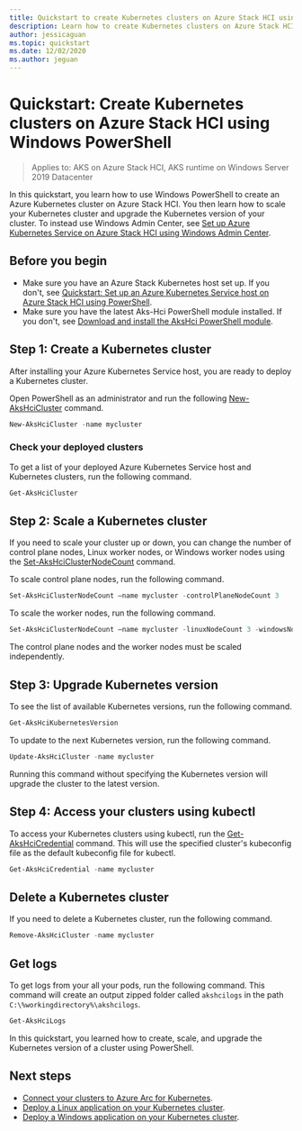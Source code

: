 ```yaml
---
title: Quickstart to create Kubernetes clusters on Azure Stack HCI using Windows PowerShell
description: Learn how to create Kubernetes clusters on Azure Stack HCI with Windows PowerShell
author: jessicaguan
ms.topic: quickstart
ms.date: 12/02/2020
ms.author: jeguan
---
```


# Quickstart: Create Kubernetes clusters on Azure Stack HCI using Windows PowerShell

> Applies to: AKS on Azure Stack HCI, AKS runtime on Windows Server 2019 Datacenter

In this quickstart, you learn how to use Windows PowerShell to create an Azure Kubernetes cluster on Azure Stack HCI. You then learn how to scale your Kubernetes cluster and upgrade the Kubernetes version of your cluster. To instead use Windows Admin Center, see [Set up Azure Kubernetes Service on Azure Stack HCI using Windows Admin Center](setup.md).

## Before you begin

 - Make sure you have an Azure Stack Kubernetes host set up. If you don't, see [Quickstart: Set up an Azure Kubernetes Service host on Azure Stack HCI using PowerShell](./setup-powershell.md).
 - Make sure you have the latest Aks-Hci PowerShell module installed. If you don't, see [Download and install the AksHci PowerShell module](./setup-powershell.md#step-1-download-and-install-the-akshci-powershell-module).

## Step 1: Create a Kubernetes cluster

After installing your Azure Kubernetes Service host, you are ready to deploy a Kubernetes cluster.

Open PowerShell as an administrator and run the following [New-AksHciCluster](./new-akshcicluster) command.

```powershell
New-AksHciCluster -name mycluster
```

### Check your deployed clusters

To get a list of your deployed Azure Kubernetes Service host and Kubernetes clusters, run the following command.

```powershell
Get-AksHciCluster
```

## Step 2: Scale a Kubernetes cluster

If you need to scale your cluster up or down, you can change the number of control plane nodes, Linux worker nodes, or Windows worker nodes using the [Set-AksHciClusterNodeCount](./set-akshciclusternodecount) command.

To scale control plane nodes, run the following command.

```powershell
Set-AksHciClusterNodeCount –name mycluster -controlPlaneNodeCount 3
```

To scale the worker nodes, run the following command.

```powershell
Set-AksHciClusterNodeCount –name mycluster -linuxNodeCount 3 -windowsNodeCount 1
```

The control plane nodes and the worker nodes must be scaled independently.

## Step 3: Upgrade Kubernetes version

To see the list of available Kubernetes versions, run the following command.

```powershell
Get-AksHciKubernetesVersion
```

To update to the next Kubernetes version, run the following command.

```powershell
Update-AksHciCluster -name mycluster
```
Running this command without specifying the Kubernetes version will upgrade the cluster to the latest version.

## Step 4: Access your clusters using kubectl

To access your Kubernetes clusters using kubectl, run the [Get-AksHciCredential](./get-akshcicredential) command. This will use the specified cluster's kubeconfig file as the default kubeconfig file for kubectl.

```powershell
Get-AksHciCredential -name mycluster
```

## Delete a Kubernetes cluster

If you need to delete a Kubernetes cluster, run the following command.

```powershell
Remove-AksHciCluster -name mycluster
```

## Get logs

To get logs from your all your pods, run the following command. This command will create an output zipped folder called `akshcilogs` in the path `C:\%workingdirectory%\akshcilogs`.

```powershell
Get-AksHciLogs
```

In this quickstart, you learned how to create, scale, and upgrade the Kubernetes version of a cluster using PowerShell.

## Next steps

- [Connect your clusters to Azure Arc for Kubernetes](./connect-to-arc.md).
- [Deploy a Linux application on your Kubernetes cluster](./deploy-linux-application.md).
- [Deploy a Windows application on your Kubernetes cluster](./deploy-windows-application.md).
